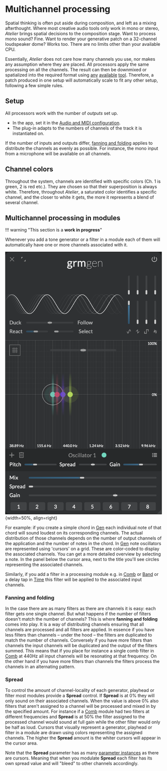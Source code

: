# Multichannel processing

Spatial thinking is often put aside during composition, and left as a mixing afterthought. Where most creative audio tools only work in mono or stereo, _Atelier_ brings spatial decisions to the composition stage. Want to process mono sound? Fine. Want to render your generative patch on a 32-channel loudspeaker dome? Works too. There are no limits other than your available CPU.

Essentially, _Atelier_ does not care how many channels you use, nor makes any assumption where they are placed. All processors apply the same processing on all the channels. The result can then be downmixed or spatialized into the required format using [any](https://plugins.iem.at/) [available](https://inagrm.com/en/store/product/15/spaces) [tool](https://forum.ircam.fr/projects/detail/spat/). Therefore, a patch produced in one setup will automatically scale to fit any other setup, following a few simple rules.

## Setup

All processors work with the number of _outputs_ set up.

- In the app, set it in the [Audio and MIDI configuration](getting-started.md#application-audio-midi-setup).
- The plug-in adapts to the numbers of channels of the track it is instantiated on.

If the number of inputs and outputs differ, [fanning and folding](#fanning-and-folding) applies to distribute the channels as evenly as possible. For instance, the mono input from a microphone will be available on all channels.

## Channel colors

Throughout the system, channels are identified with specific colors (Ch. 1 is green, 2 is red etc.). They are chosen so that their superposition is always white. Therefore, throughout _Atelier_, a saturated color identifies a specific channel, and the closer to white it gets, the more it represents a blend of several channel.

## Multichannel processing in modules

!!! warning "This section is a **work in progress**"

Whenever you add a tone generator or a filter in a module each of them will automatically have one or more channels associated with it. 

![A screenshot of Gen showing a four note chord in a four channel system](../assets/images/atelier/multichannel/multichannel-gen-chord.png){width=50%, align=right}

For example: if you create a simple chord in [Gen](../modules/gen.md) each individual note of that chord will sound loudest on its corresponding channels. The actual distribution of those channels depends on the number of output channels of the application and the number of notes in the chord. In [Gen](../modules/gen.md) note oscillators are represented using 'cursors' on a grid. These are color-coded to display the associated channels. You can get a more detailed overview by selecting a note. In the panel below the cursor area, next to the title you'll see circles representing the associated channels.

Similarly, if you add a filter in a processing module e.g. in [Comb](../modules/comb.md) or [Band](../modules/band.md) or a delay tap in [Time](../modules/time.md) this filter will be applied to the associated input channels.

### Fanning and folding

In the case there are as many filters as there are channels it is easy: each filter gets one single channel. But what happens if the number of filters doesn't match the number of channels? This is where **fanning and folding** comes into play. It is a way of distributing channels ensuring that all channels are processed and all filters are applied. In essence if you have less filters than channels – under the hood – the filters are duplicated to match the number of channels. Conversely if you have more filters than channels the input channels will be duplicated and the output of the filters summed. This means that if you place for instance a single comb filter in [Comb](../modules/comb.md) at 440Hz all input channels will be resonating at that frequency. On the other hand if you have more filters than channels the filters process the channels in an alternating pattern.

<!-- screenshot -->

### Spread

To control the amount of channel-locality of each generator, playhead or filter most modules provide a **Spread** control. If **Spread** is at 0% they will only sound on their associated channels. When the value is above 0% also filters that aren't assigned to a channel will be processed and mixed in by the specified amount. For instance if a [Comb](../modules/comb.md) module had two filters at different frequencies and **Spread** is at 50% the filter assigned to the processed channel would sound at full gain while the other filter would only be half as loud. Cursors that visually represent a generator, playhead or filter in a module are drawn using colors representing the assigned channels. The higher the **Spread** amount is the whiter cursors will appear in the cursor area.

Note that the **Spread** parameter has as many [parameter instances](modulation.md#parameter-instances) as there are cursors. Meaning that when you modulate **Spread** each filter has its own spread value and will "bleed" to other channels accordingly.
